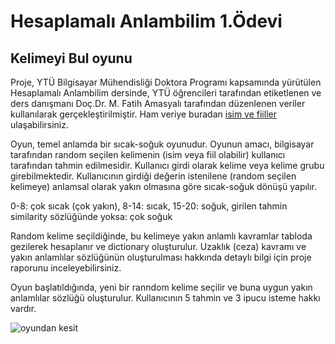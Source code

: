 # Hesaplamalı Anlambilim 1.Ödevi

## Kelimeyi Bul oyunu

Proje, YTÜ Bilgisayar Mühendisliği Doktora Programı kapsamında yürütülen Hesaplamalı Anlambilim dersinde, YTÜ öğrencileri tarafından etiketlenen ve ders danışmanı  Doç.Dr. M. Fatih Amasyalı tarafından düzenlenen veriler kullanılarak gerçekleştirilmiştir. Ham veriye buradan [isim ve fiiller](https://sites.google.com/view/mfatihamasyali/hesaplamal%C4%B1-anlambilim?authuser=0) ulaşabilirsiniz.

Oyun, temel anlamda bir sıcak-soğuk oyunudur. Oyunun amacı, bilgisayar tarafından random seçilen kelimenin (isim veya fiil olabilir) kullanıcı tarafından tahmin edilmesidir. Kullanıcı girdi olarak kelime veya kelime grubu girebilmektedir. Kullanıcının girdiği değerin istenilene (random seçilen kelimeye) anlamsal olarak yakın olmasına göre sıcak-soğuk dönüşü yapılır. 

0-8: çok sıcak (çok yakın), 8-14: sıcak, 15-20: soğuk, girilen tahmin similarity sözlüğünde yoksa: çok soğuk

Random kelime seçildiğinde, bu kelimeye yakın anlamlı kavramlar tabloda gezilerek hesaplanır ve dictionary oluşturulur. Uzaklık (ceza) kavramı ve yakın anlamlılar sözlüğünün oluşturulması hakkında detaylı bilgi için proje raporunu inceleyebilirsiniz.


Oyun başlatıldığında, yeni bir ranndom kelime seçilir ve buna uygun yakın anlamlılar sözlüğü oluşturulur.
Kullanıcının 5 tahmin ve 3 ipucu isteme hakkı vardır.

![oyundan kesit](hnc3.jpg)
